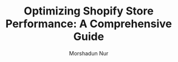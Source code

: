 ---
title: "Optimizing Shopify Store Performance: A Comprehensive Guide"
description: "Learn proven strategies to optimize your Shopify store's performance, improve page load times, and enhance user experience for better conversion rates."
publishDate: "2025-03-23"
author: "Morshadun Nur"
image: "/images/shopify-performance-optimization.jpg"
tags: ["Shopify", "Shopify Apps", "E-commerce", "Store Setup"]
---